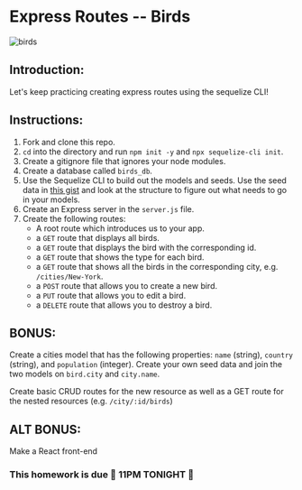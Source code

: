 # Express Routes -- Birds

![birds](https://media3.giphy.com/media/3o7Zen0xHZFjAFiQ1O/giphy.gif)

## Introduction:

Let's keep practicing creating express routes using the sequelize CLI!

## Instructions:

1. Fork and clone this repo.
1. `cd` into the directory and run `npm init -y` and `npx sequelize-cli init`.
1. Create a gitignore file that ignores your node modules.
1. Create a database called `birds_db`.
1. Use the Sequelize CLI to build out the models and seeds. Use the seed data in [this gist](https://gist.git.generalassemb.ly/romebeez/d3526a2998e3fcee9499420481b0529b) and look at the structure to figure out what needs to go in your models.
1. Create an Express server in the `server.js` file.
1. Create the following routes: 
    - A root route which introduces us to your app.
    - a `GET` route that displays all birds.
    - a `GET` route that displays the bird with the corresponding id.
    - a `GET` route that shows the type for each bird.
    - a `GET` route that shows all the birds in the corresponding city, e.g. `/cities/New-York`.
    - a `POST` route that allows you to create a new bird.
    - a `PUT` route that allows you to edit a bird.
    - a `DELETE` route that allows you to destroy a bird.

## BONUS:

Create a cities model that has the following properties: `name` (string), `country` (string), and `population` (integer). Create your own seed data and join the two models on `bird.city` and `city.name`. 

Create basic CRUD routes for the new resource as well as a GET route for the nested resources (e.g. `/city/:id/birds`)

## ALT BONUS:
Make a React front-end

### This homework is due 🚨 11PM TONIGHT 🚨
